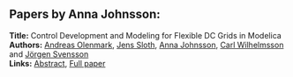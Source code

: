 <h2>Papers by Anna Johnsson:</h2>
<p>
<b>Title:</b> Control Development and Modeling for Flexible DC Grids in Modelica<br />
<b>Authors:</b> <a href="../authors/author_221.html">Andreas Olenmark</a>, <a href="../authors/author_290.html">Jens Sloth</a>, <a href="../authors/author_150.html">Anna Johnsson</a>, <a href="../authors/author_330.html">Carl Wilhelmsson</a> and <a href="../authors/author_299.html">Jörgen Svensson</a><br />
<b>Links:</b> <a href="../abstracts/abstract_89.pdf">Abstract</a>, <a href="../submissions/ecp15118823_OlenmarkSlothJohnssonWilhelmssonSvensson.pdf">Full paper</a>
</p>